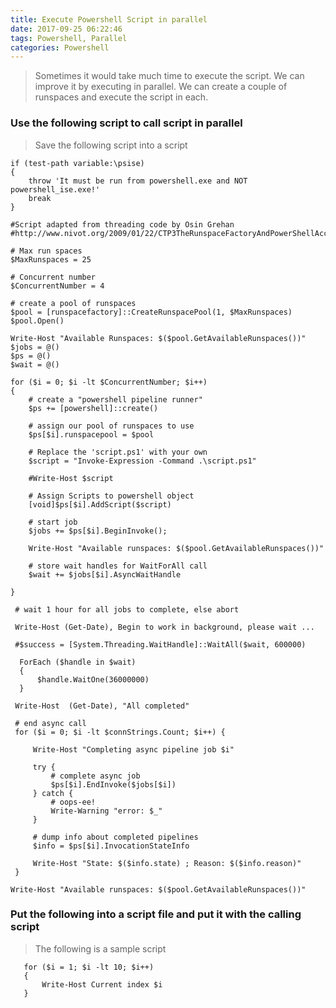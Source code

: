 ```yaml
---
title: Execute Powershell Script in parallel
date: 2017-09-25 06:22:46
tags: Powershell, Parallel
categories: Powershell
---
```


> Sometimes it would take much time to execute the script. We can improve it by executing in parallel. We can create a couple of runspaces and execute the script in each.

<!--more-->

### Use the following script to call script in parallel  
> Save the following script into a script

```
if (test-path variable:\psise)
{
    throw 'It must be run from powershell.exe and NOT powershell_ise.exe!'
    break
}

#Script adapted from threading code by Osin Grehan
#http://www.nivot.org/2009/01/22/CTP3TheRunspaceFactoryAndPowerShellAccelerators.aspx

# Max run spaces
$MaxRunspaces = 25

# Concurrent number
$ConcurrentNumber = 4

# create a pool of runspaces
$pool = [runspacefactory]::CreateRunspacePool(1, $MaxRunspaces)
$pool.Open()

Write-Host "Available Runspaces: $($pool.GetAvailableRunspaces())" 
$jobs = @()  
$ps = @()  
$wait = @()   

for ($i = 0; $i -lt $ConcurrentNumber; $i++)
{
    # create a "powershell pipeline runner"
    $ps += [powershell]::create()

    # assign our pool of runspaces to use
    $ps[$i].runspacepool = $pool

    # Replace the 'script.ps1' with your own
    $script = "Invoke-Expression -Command .\script.ps1" 

    #Write-Host $script

    # Assign Scripts to powershell object
    [void]$ps[$i].AddScript($script)
    
    # start job  
    $jobs += $ps[$i].BeginInvoke();  
      
    Write-Host "Available runspaces: $($pool.GetAvailableRunspaces())" 
      
    # store wait handles for WaitForAll call  
    $wait += $jobs[$i].AsyncWaitHandle   

}

 # wait 1 hour for all jobs to complete, else abort  

 Write-Host (Get-Date), Begin to work in background, please wait ...

 #$success = [System.Threading.WaitHandle]::WaitAll($wait, 600000)  
  
  ForEach ($handle in $wait)
  {
      $handle.WaitOne(36000000)
  }  

 Write-Host  (Get-Date), "All completed" 
  
 # end async call  
 for ($i = 0; $i -lt $connStrings.Count; $i++) {  
  
     Write-Host "Completing async pipeline job $i" 
  
     try {  
         # complete async job  
         $ps[$i].EndInvoke($jobs[$i])  
     } catch {  
         # oops-ee!  
         Write-Warning "error: $_" 
     }  
  
     # dump info about completed pipelines  
     $info = $ps[$i].InvocationStateInfo  
  
     Write-Host "State: $($info.state) ; Reason: $($info.reason)" 
 }  
  
Write-Host "Available runspaces: $($pool.GetAvailableRunspaces())" 
```

### Put the following into a script file and put it with the calling script  
> The following is a sample script

```
   for ($i = 1; $i -lt 10; $i++)
   {
       Write-Host Current index $i    
   }
```

